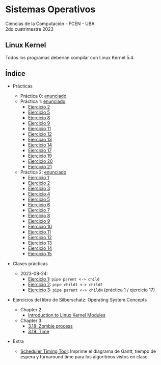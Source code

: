 # Sistemas Operativos

Ciencias de la Computación - FCEN - UBA\
2do cuatrimestre 2023

## Linux Kernel

Todos los programas deberían compilar con Linux Kernel 5.4.

## Índice

- Prácticas
  - Práctica 0: [enunciado](prácticas/p0/p0.pdf)
  - Práctica 1: [enunciado](prácticas/p1/p1.pdf)
    - [Ejercicio 2](prácticas/p1/ej02.md)
    - [Ejercicio 5](prácticas/p1/ej05)
    - [Ejercicio 8](prácticas/p1/ej08)
    - [Ejercicio 9](prácticas/p1/ej09)
    - [Ejercicio 11](prácticas/p1/ej11.md)
    - [Ejercicio 12](prácticas/p1/ej12.md)
    - [Ejercicio 13](prácticas/p1/ej13.md)
    - [Ejercicio 14](prácticas/p1/ej14.md)
    - [Ejercicio 17](prácticas/p1/ej17)
    - [Ejercicio 19](prácticas/p1/ej19)
    - [Ejercicio 20](prácticas/p1/ej20)
    - [Ejercicio 21](prácticas/p1/ej21)
  - Práctica 2: [enunciado](prácticas/p2/p2.pdf)
    - [Ejercicio 1](prácticas/p2/ej01.md)
    - [Ejercicio 2](prácticas/p2/ej02.md)
    - [Ejercicio 3](prácticas/p2/ej03.md)
    - [Ejercicio 4](prácticas/p2/ej04.md)
    - [Ejercicio 5](prácticas/p2/ej05.md)
    - [Ejercicio 6](prácticas/p2/ej06.md)
    - [Ejercicio 7](prácticas/p2/ej07.md)
    - [Ejercicio 8](prácticas/p2/ej08.md)
    - [Ejercicio 9](prácticas/p2/ej09.md)
    - [Ejercicio 10](prácticas/p2/ej10.md)
    - [Ejercicio 11](prácticas/p2/ej11.md)
    - [Ejercicio 12](prácticas/p2/ej12.md)
    - [Ejercicio 13](prácticas/p2/ej13.md)
    - [Ejercicio 14](prácticas/p2/ej14.md)
    - [Ejercicio 15](prácticas/p2/ej15.md)

- Clases prácticas
  - 2023-08-24:
    - [Ejercicio 1](prácticas/2023-08-24/ej01): `pipe parent <-> child`
    - [Ejercicio 2](prácticas/2023-08-24/ej02): `pipe child1 <-> child2`
    - [Ejercicio 3](prácticas/p1/ej17): `pipe parent <-> childN` (práctica 1 / ejercicio 17)

- Ejercicios del libro de Silberschatz: Operating System Concepts
  - Chapter 2:
    - [Introduction to Linux Kernel Modules](os-concepts/chapter02/kernel_modules)
  - Chapter 3:
    - [3.18: Zombie process](os-concepts/chapter03/3.18)
    - [3.19: Time](os-concepts/chapter03/3.19)

- Extra
  - [Scheduler Timing Tool](etc/timing): Imprime el diagrama de Gantt, tiempo de espera y turnaround time para los algoritmos vistos en clase.
